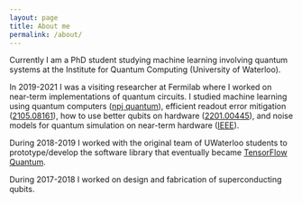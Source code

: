 ```yaml
---
layout: page
title: About me
permalink: /about/
---
```


Currently I am a PhD student studying machine learning involving quantum systems at the Institute for Quantum Computing (University of Waterloo).

In 2019-2021 I was a visiting researcher at Fermilab where I worked on near-term implementations of quantum circuits. I studied machine learning using quantum computers (<a href="https://www.nature.com/articles/s41534-021-00498-9">npj quantum</a>), efficient readout error mitigation (<a href="https://arxiv.org/abs/2105.08161">2105.08161</a>), how to use better qubits on hardware (<a href="https://arxiv.org/abs/2201.00445">2201.00445</a>), and noise models for quantum simulation on near-term hardware (<a href="https://ieeexplore.ieee.org/abstract/document/9651438">IEEE</a>).

During 2018-2019 I worked with the original team of UWaterloo students to prototype/develop the software library that eventually became <a href="https://www.tensorflow.org/quantum">TensorFlow Quantum</a>.

During 2017-2018 I worked on design and fabrication of superconducting qubits.


